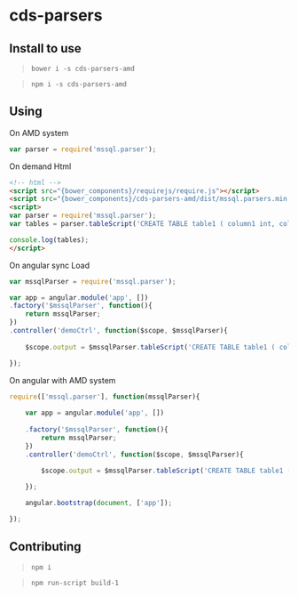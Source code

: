 # cds-parsers
## Install to use
>`bower i -s cds-parsers-amd`

>`npm i -s cds-parsers-amd`

## Using 

On AMD system
```javascript
var parser = require('mssql.parser');
```

On demand Html
```html
<!-- html -->
<script src="{bower_components}/requirejs/require.js"></script>
<script src="{bower_components}/cds-parsers-amd/dist/mssql.parsers.min.js"></script>
<script>
var parser = require('mssql.parser');
var tables = parser.tableScript('CREATE TABLE table1 ( column1 int, column2 varchar(50) ');

console.log(tables);
</script>
```

On angular sync Load
```javascript
var mssqlParser = require('mssql.parser');

var app = angular.module('app', [])
.factory('$mssqlParser', function(){
    return mssqlParser;
})
.controller('demoCtrl', function($scope, $mssqlParser){
    
    $scope.output = $mssqlParser.tableScript('CREATE TABLE table1 ( column1 int, column2 varchar(50) ');

});

```

On angular with AMD system
```javascript
require(['mssql.parser'], function(mssqlParser){
    
    var app = angular.module('app', [])
    
    .factory('$mssqlParser', function(){
        return mssqlParser;
    })
    .controller('demoCtrl', function($scope, $mssqlParser){
        
        $scope.output = $mssqlParser.tableScript('CREATE TABLE table1 ( column1 int, column2 varchar(50) ');

    });

    angular.bootstrap(document, ['app']);

});
```



## Contributing

>`npm i`

>`npm run-script build-1`
